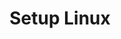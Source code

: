 ---
title: Setup Linux
redirect_from:
 - /learn/docs/advanced-setup/linux/
 - /learn/resources/advanced-setup/linux/
 - /documentation/setup/platforms/setup-linux/
redirect_to: http://lime.software/docs/advanced-setup/linux/
---
